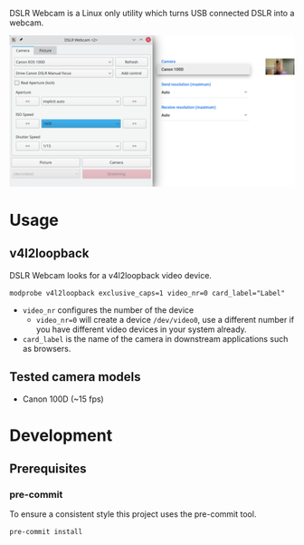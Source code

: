 DSLR Webcam is a Linux only utility which turns USB connected DSLR into a
webcam.

![DSLR Webcam](docs/images/readme_screenshot.png)

# Usage

## v4l2loopback

DSLR Webcam looks for a v4l2loopback video device.

```
modprobe v4l2loopback exclusive_caps=1 video_nr=0 card_label="Label"
```

* `video_nr` configures the number of the device
  * `video_nr=0` will create a device `/dev/video0`, use a different number if
    you have different video devices in your system already.
* `card_label` is the name of the camera in downstream applications such as
  browsers.

## Tested camera models

* Canon 100D (~15 fps)

# Development

## Prerequisites

### pre-commit

To ensure a consistent style this project uses the pre-commit tool.

```bash
pre-commit install
```
